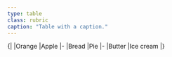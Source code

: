 ```yaml
---
type: table
class: rubric
caption: "Table with a caption."
---
```

{|
|Orange
|Apple
|-
|Bread
|Pie
|-
|Butter
|Ice cream 
|}
